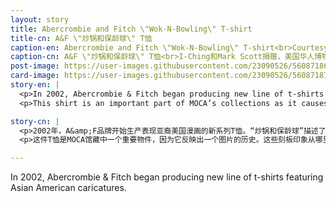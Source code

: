 ```yaml
---
layout: story
title: Abercrombie and Fitch \"Wok-N-Bowling\" T-shirt
title-cn: A&F \"炒锅和保龄球\" T恤
caption-en: Abercrombie and Fitch \"Wok-N-Bowling\" T-shirt<br>Courtesy of I-Ching and Mark Scott, Museum of Chinese in America (MOCA) Collection
caption-cn: A&F \"炒锅和保龄球\" T恤<br>I-Ching和Mark Scott捐赠，美国华人博物馆（MOCA）馆藏
post-image: https://user-images.githubusercontent.com/23090526/56087186-d9af5400-5e33-11e9-8505-fb9ea31b6f68.jpg
card-image: https://user-images.githubusercontent.com/23090526/56087187-dae08100-5e33-11e9-9785-fab0e4eda986.jpg
story-en: |
  <p>In 2002, Abercrombie & Fitch began producing new line of t-shirts featuring Asian American caricatures. ‘Wok-N-Bowl’ depicts a stereotypical image of a Chinese American restaurant workers wearing a rice hat. In making fun of the Chinese American restaurant worker, the image fails to take into account how this stereotype was born. With the Chinese Exclusion Act of 1882, Chinese laborers were barred from immigrating or obtaining citizenship for a decade. This act was a result of many American laborers feeling threatened by Chinese laborers who worked for a lower wage. Only special businesses were allowed to bring in employees from China through the use of a merchant visa. In 1915, restaurants were among the few businesses added to this list. Between 1910 and 1920 the number of Chinese restaurants in New York City alone nearly quadrupled. The image of the Chinese American restaurant worker was therefore born out of exclusionary actions taken by the US and a community left with very few other job options.</p>
  <p>This shirt is an important part of MOCA’s collections as it causes one to reflect on the history of the image. Where do these stereotypes come from? Why are they still prevalent? Without asking these questions or confronting them, they will continue to exist. The Asian American community confronted this offensive image through collective public protest back in 2002, causing this shirt and two others to be pulled by Abercrombie & Fitch.</p>

story-cn: |
  <p>2002年，A&amp;F品牌开始生产表现亚裔美国漫画的新系列T恤。“炒锅和保龄球”描述了一个带着米斗帽子的华裔美国餐馆工人的传统刻板形象。在取笑在美中国餐馆工作者时，这张漫画没有考虑这个传统刻板形象是如何诞生的。根据1882年的“排华法案”，中国劳工被禁止移民或者获得公民身份长达十年之久。这个法案是由于许多美国劳工感觉受到来自工资较低的中国劳工的威胁的结果。只有特殊企业才被允许利用商户签证从中国引进员工。在1915年，餐馆成为加入此列的少数行业之一。在1910年到1920年间，仅在纽约的中餐馆数量就几乎翻了两番。因此，美国华人餐馆工作者的形象其实是源于美国的排他性行为，以及一个被留下极少其他工作机会的社区。</p>
  <p>这件T恤是MOCA馆藏中一个重要物件，因为它反映出一个图片的历史。这些刻板印象从哪里来？为什么他们仍在流行？如果我们不去问这些问题，不去面对他们，他们就仍将继续存在。亚裔美国社区在2002年通过公众集体抗议对抗这一冒犯性的漫画，直接导致这件T恤和其他两件都被Abercrombie & Fitch公司下线。</p>

---
```


In 2002, Abercrombie & Fitch began producing new line of t-shirts featuring Asian American caricatures.
